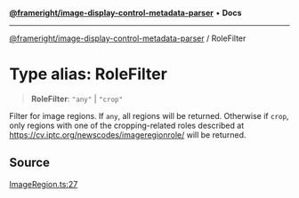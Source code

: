 [**@frameright/image-display-control-metadata-parser**](../README.md) • **Docs**

***

[@frameright/image-display-control-metadata-parser](../README.md) / RoleFilter

# Type alias: RoleFilter

> **RoleFilter**: `"any"` \| `"crop"`

Filter for image regions. If `any`, all regions will be returned. Otherwise
if `crop`, only regions with one of the cropping-related roles described
at https://cv.iptc.org/newscodes/imageregionrole/ will be returned.

## Source

[ImageRegion.ts:27](https://github.com/Frameright/image-display-control-metadata-parser/blob/main/src/ImageRegion.ts#L27)
